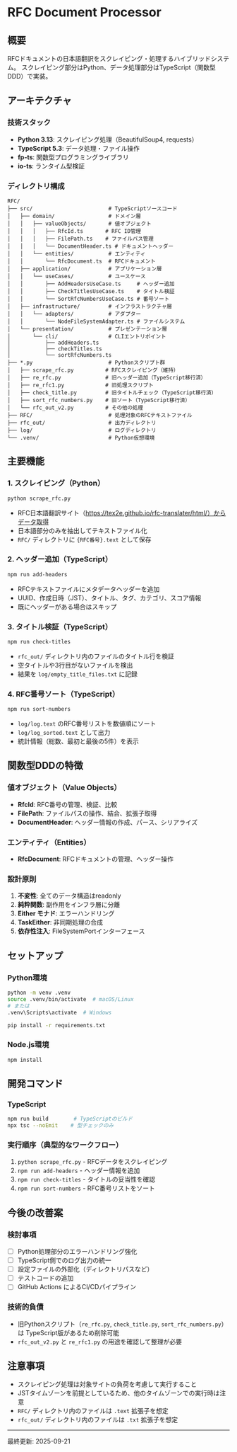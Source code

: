 # RFC Document Processor

## 概要
RFCドキュメントの日本語翻訳をスクレイピング・処理するハイブリッドシステム。
スクレイピング部分はPython、データ処理部分はTypeScript（関数型DDD）で実装。

## アーキテクチャ

### 技術スタック
- **Python 3.13**: スクレイピング処理（BeautifulSoup4, requests）
- **TypeScript 5.3**: データ処理・ファイル操作
- **fp-ts**: 関数型プログラミングライブラリ
- **io-ts**: ランタイム型検証

### ディレクトリ構成
```
RFC/
├── src/                        # TypeScriptソースコード
│   ├── domain/                 # ドメイン層
│   │   ├── valueObjects/       # 値オブジェクト
│   │   │   ├── RfcId.ts       # RFC ID管理
│   │   │   ├── FilePath.ts    # ファイルパス管理
│   │   │   └── DocumentHeader.ts # ドキュメントヘッダー
│   │   └── entities/           # エンティティ
│   │       └── RfcDocument.ts  # RFCドキュメント
│   ├── application/            # アプリケーション層
│   │   └── useCases/           # ユースケース
│   │       ├── AddHeadersUseCase.ts     # ヘッダー追加
│   │       ├── CheckTitlesUseCase.ts    # タイトル検証
│   │       └── SortRfcNumbersUseCase.ts # 番号ソート
│   ├── infrastructure/         # インフラストラクチャ層
│   │   └── adapters/           # アダプター
│   │       └── NodeFileSystemAdapter.ts # ファイルシステム
│   └── presentation/           # プレゼンテーション層
│       └── cli/                # CLIエントリポイント
│           ├── addHeaders.ts
│           ├── checkTitles.ts
│           └── sortRfcNumbers.ts
├── *.py                        # Pythonスクリプト群
│   ├── scrape_rfc.py          # RFCスクレイピング（維持）
│   ├── re_rfc.py              # 旧ヘッダー追加（TypeScript移行済）
│   ├── re_rfc1.py             # 旧処理スクリプト
│   ├── check_title.py         # 旧タイトルチェック（TypeScript移行済）
│   ├── sort_rfc_numbers.py    # 旧ソート（TypeScript移行済）
│   └── rfc_out_v2.py          # その他の処理
├── RFC/                        # 処理対象のRFCテキストファイル
├── rfc_out/                    # 出力ディレクトリ
├── log/                        # ログディレクトリ
└── .venv/                      # Python仮想環境

```

## 主要機能

### 1. スクレイピング（Python）
```bash
python scrape_rfc.py
```
- RFC日本語翻訳サイト（https://tex2e.github.io/rfc-translater/html/）からデータ取得
- 日本語部分のみを抽出してテキストファイル化
- `RFC/` ディレクトリに `{RFC番号}.text` として保存

### 2. ヘッダー追加（TypeScript）
```bash
npm run add-headers
```
- RFCテキストファイルにメタデータヘッダーを追加
- UUID、作成日時（JST）、タイトル、タグ、カテゴリ、スコア情報
- 既にヘッダーがある場合はスキップ

### 3. タイトル検証（TypeScript）
```bash
npm run check-titles
```
- `rfc_out/` ディレクトリ内のファイルのタイトル行を検証
- 空タイトルや3行目がないファイルを検出
- 結果を `log/empty_title_files.txt` に記録

### 4. RFC番号ソート（TypeScript）
```bash
npm run sort-numbers
```
- `log/log.text` のRFC番号リストを数値順にソート
- `log/log_sorted.text` として出力
- 統計情報（総数、最初と最後の5件）を表示

## 関数型DDDの特徴

### 値オブジェクト（Value Objects）
- **RfcId**: RFC番号の管理、検証、比較
- **FilePath**: ファイルパスの操作、結合、拡張子取得
- **DocumentHeader**: ヘッダー情報の作成、パース、シリアライズ

### エンティティ（Entities）
- **RfcDocument**: RFCドキュメントの管理、ヘッダー操作

### 設計原則
1. **不変性**: 全てのデータ構造はreadonly
2. **純粋関数**: 副作用をインフラ層に分離
3. **Either モナド**: エラーハンドリング
4. **TaskEither**: 非同期処理の合成
5. **依存性注入**: FileSystemPortインターフェース

## セットアップ

### Python環境
```bash
python -m venv .venv
source .venv/bin/activate  # macOS/Linux
# または
.venv\Scripts\activate  # Windows

pip install -r requirements.txt
```

### Node.js環境
```bash
npm install
```

## 開発コマンド

### TypeScript
```bash
npm run build        # TypeScriptのビルド
npx tsc --noEmit    # 型チェックのみ
```

### 実行順序（典型的なワークフロー）
1. `python scrape_rfc.py` - RFCデータをスクレイピング
2. `npm run add-headers` - ヘッダー情報を追加
3. `npm run check-titles` - タイトルの妥当性を確認
4. `npm run sort-numbers` - RFC番号リストをソート

## 今後の改善案

### 検討事項
- [ ] Python処理部分のエラーハンドリング強化
- [ ] TypeScript側でのログ出力の統一
- [ ] 設定ファイルの外部化（ディレクトリパスなど）
- [ ] テストコードの追加
- [ ] GitHub Actions によるCI/CDパイプライン

### 技術的負債
- 旧Pythonスクリプト（`re_rfc.py`, `check_title.py`, `sort_rfc_numbers.py`）は TypeScript版があるため削除可能
- `rfc_out_v2.py` と `re_rfc1.py` の用途を確認して整理が必要

## 注意事項

- スクレイピング処理は対象サイトの負荷を考慮して実行すること
- JSTタイムゾーンを前提としているため、他のタイムゾーンでの実行時は注意
- `RFC/` ディレクトリ内のファイルは `.text` 拡張子を想定
- `rfc_out/` ディレクトリ内のファイルは `.txt` 拡張子を想定


---
最終更新: 2025-09-21